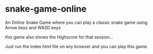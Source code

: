 # snake-game-online
An Online Snake Game where you can play a classic snake game using Arrow keys and WASD keys

this game also shows the Highscore for that session...


Just run the Index.html file on any browser and you can play this game.
